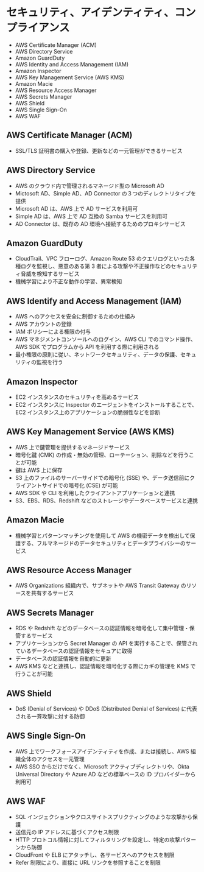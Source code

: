 # セキュリティ、アイデンティティ、コンプライアンス

* AWS Certificate Manager (ACM)
* AWS Directory Service
* Amazon GuardDuty
* AWS Identity and Access Management (IAM)
* Amazon Inspector
* AWS Key Management Service (AWS KMS)
* Amazon Macie
* AWS Resource Access Manager
* AWS Secrets Manager
* AWS Shield
* AWS Single Sign-On
* AWS WAF

## AWS Certificate Manager (ACM)
* SSL/TLS 証明書の購入や登録、更新などの一元管理ができるサービス

## AWS Directory Service
* AWS のクラウド内で管理されるマネージド型の Microsoft AD
* Mictosoft AD、Simple AD、AD Connector の３つのディレクトリタイプを提供
* Microsoft AD は、AWS 上で AD サービスを利用可
* Simple AD は、AWS 上で AD 互換の Samba サービスを利用可
* AD Connector は、既存の AD 環境へ接続するためのプロキシサービス

## Amazon GuardDuty
* CloudTrail、VPC フローログ、Amazon Route 53 のクエリログといった各種ログを監視し、悪意のある第 3 者による攻撃や不正操作などのセキュリティ脅威を検知するサービス
* 機械学習により不正な動作の学習、異常検知

## AWS Identify and Access Management (IAM)
* AWS へのアクセスを安全に制御するための仕組み
* AWS アカウントの登録
* IAM ポリシーによる権限の付与
* AWS マネジメントコンソールへのログイン、AWS CLI でのコマンド操作、AWS SDK でプログラムから API を利用する際に利用される
* 最小権限の原則に従い、ネットワークセキュリティ、データの保護、セキュリティの監視を行う

## Amazon Inspector
* EC2 インスタンスのセキュリティを高めるサービス
* EC2 インスタンスに Inspector のエージェントをインストールすることで、EC2 インスタンス上のアプリケーションの脆弱性などを診断

## AWS Key Management Service (AWS KMS)
* AWS 上で鍵管理を提供するマネージドサービス
* 暗号化鍵 (CMK) の作成・無効の管理、ローテーション、削除などを行うことが可能
* 鍵は AWS 上に保存
* S3 上のファイルのサーバーサイドでの暗号化 (SSE) や、データ送信前にクライアントサイドでの暗号化 (CSE) が可能
* AWS SDK や CLI を利用したクライアントアプリケーションと連携
* S3、EBS、RDS、Redshift などのストレージやデータベースサービスと連携

## Amazon Macie
* 機械学習とパターンマッチングを使用して AWS の機密データを検出して保護する、フルマネージドのデータセキュリティとデータプライバシーのサービス

## AWS Resource Access Manager
* AWS Organizations 組織内で、サブネットや AWS Transit Gateway のリソースを共有するサービス

## AWS Secrets Manager
* RDS や Redshift などのデータベースの認証情報を暗号化して集中管理・保管するサービス
* アプリケーションから Secret Manager の API を実行することで、保管されているデータベースの認証情報をセキュアに取得
* データベースの認証情報を自動的に更新
* AWS KMS などと連携し、認証情報を暗号化する際にカギの管理を KMS で行うことが可能

## AWS Shield
* DoS (Denial of Services) や DDoS (Distributed Denial of Services) に代表される一斉攻撃に対する防御

## AWS Single Sign-On
* AWS 上でワークフォースアイデンティティを作成、または接続し、AWS 組織全体のアクセスを一元管理
* AWS SSO からだけでなく、Microsoft アクティブディレクトリや、Okta Universal Directory や Azure AD などの標準ベースの ID プロバイダーから利用可

## AWS WAF
* SQL インジェクションやクロスサイトスプリクティングのような攻撃から保護
* 送信元の IP アドレスに基づくアクセス制限
* HTTP プロトコル情報に対してフィルタリングを設定し、特定の攻撃パターンから防御
* CloudFront や ELB にアタッチし、各サービスへのアクセスを制限
* Refer 制限により、直接に URL リンクを参照することを制限
